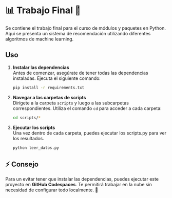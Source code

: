 # 📊 Trabajo Final 🤖

Se contiene el trabajo final para el curso de módulos y paquetes en Python. Aquí se presenta un sistema de recomendación utilizando diferentes algoritmos de machine learning.

## Uso 

1. **Instalar las dependencias**  
   Antes de comenzar, asegúrate de tener todas las dependencias instaladas. Ejecuta el siguiente comando:

   ```bash
   pip install -r requirements.txt


2. **Navegar a las carpetas de scripts**  
   Dirígete a la carpeta `scripts` y luego a las subcarpetas correspondientes. Utiliza el comando `cd` para acceder a cada carpeta:

   ```bash
   cd scripts/*
   ```

3. **Ejecutar los scripts**  
   Una vez dentro de cada carpeta, puedes ejecutar los scripts.py para ver los resultados. 

   ```bash
   python leer_datos.py
   ```

## ⚡ Consejo  
Para un evitar tener que instalar las dependencias, puedes ejecutar este proyecto en **GitHub Codespaces**. Te permitirá trabajar en la nube sin necesidad de configurar todo localmente. 🚀
```

   
